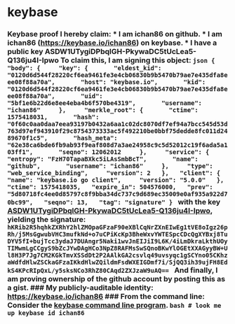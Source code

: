 # keybase
### Keybase proof  I hereby claim:    * I am ichan86 on github.   * I am ichan86 (https://keybase.io/ichan86) on keybase.   * I have a public key ASDW1UTygiDPbqlGH-PkywaDC5tUcLea5-Q136ju4I-Ipwo  To claim this, I am signing this object:  ```json {   "body": {     "key": {       "eldest_kid": "0120d6d544f28220cf6ea9461fe3e4cb06830b9b5470b79ae7e435dfa8eee08f88a70a",       "host": "keybase.io",       "kid": "0120d6d544f28220cf6ea9461fe3e4cb06830b9b5470b79ae7e435dfa8eee08f88a70a",       "uid": "5bf1e6b22d6e8ee4eba4b6f570be4319",       "username": "ichan86"     },     "merkle_root": {       "ctime": 1575418031,       "hash": "0f60c0aa0daa7eea93197b0432a6aa1c02dc8070df7ef94a7bcc545d53d763d97ef943910f29c8754373333ac5f492210be0bbf75dedde8fc011d2489670f1c5",       "hash_meta": "62e38ca6bde6fb9ab93f9eaf808d7a3ae24958c9c5d52012c19f6ada5a103ff1",       "seqno": 12062012     },     "service": {       "entropy": "FzH70TapaBXkc5iLAsSmbBcT",       "name": "github",       "username": "ichan86"     },     "type": "web_service_binding",     "version": 2   },   "client": {     "name": "keybase.io go client",     "version": "5.0.0"   },   "ctime": 1575418035,   "expire_in": 504576000,   "prev": "5d80718fc4ee0d85797c8f9bba34dc737c9d689ec35009e0af935a922d70bc99",   "seqno": 13,   "tag": "signature" } ```  with the key [ASDW1UTygiDPbqlGH-PkywaDC5tUcLea5-Q136ju4I-Ipwo](https://keybase.io/ichan86), yielding the signature:  ``` hKRib2R5hqhkZXRhY2hlZMOpaGFzaF90eXBlCqNrZXnEIwEg1tVE8oIgz26pRh/j5MsGgwubVHC3mufkNd+o7uCPiKcKp3BheWxvYWTESpcCDcQgXYBxj8TuDYV5fI+bujTcc3ydaJ7DUAngr5Naki1wvJnEIJiI9L6K/4iLmDkraLkthUOyTIMwmLgCCgyS9bZcJYwDAgHCo3NpZ8RAFMsSwSQnoBKwYlOGEtXXAGyyBW+Ul8H3P7Jg7CM2KGkTmvXSSdDt2P2AAlkGA2csvlq49uvsyqc1gSCYno05CKhzaWdfdHlwZSCkaGFzaIKkdHlwZQildmFsdWXEIGDmf7i/SjQQ3ih39ujFH8EdkS4KPcRIpQxL/y5sksNCo3RhZ80CAqd2ZXJzaW9uAQ==  ```  And finally, I am proving ownership of the github account by posting this as a gist.  ### My publicly-auditable identity:  https://keybase.io/ichan86  ### From the command line:  Consider the [keybase command line program](https://keybase.io/download).  ```bash # look me up keybase id ichan86 ```
